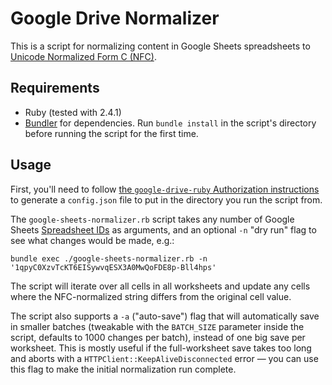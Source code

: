 # Google Drive Normalizer

This is a script for normalizing content in Google Sheets spreadsheets to [Unicode Normalized Form C (NFC)](https://en.wikipedia.org/wiki/Unicode_equivalence#Normal_forms).

## Requirements

 * Ruby (tested with 2.4.1)
 * [Bundler](https://bundler.io/) for dependencies. Run `bundle install` in the script's directory before running the script for the first time.

## Usage

First, you'll need to follow [the `google-drive-ruby` Authorization instructions](https://github.com/gimite/google-drive-ruby/blob/master/doc/authorization.md#on-behalf-of-you-command-line-authorization) to generate a `config.json` file to put in the directory you run the script from.

The `google-sheets-normalizer.rb` script takes any number of Google Sheets [Spreadsheet IDs](https://developers.google.com/sheets/api/guides/concepts#spreadsheet_id) as arguments, and an optional `-n` "dry run" flag to see what changes would be made, e.g.:

    bundle exec ./google-sheets-normalizer.rb -n '1qpyC0XzvTcKT6EISywvqESX3A0MwQoFDE8p-Bll4hps'

The script will iterate over all cells in all worksheets and update any cells where the NFC-normalized string differs from the original cell value.

The script also supports a `-a` ("auto-save") flag that will automatically save in smaller batches (tweakable with the `BATCH_SIZE` parameter inside the script, defaults to 1000 changes per batch), instead of one big save per worksheet. This is mostly useful if the full-worksheet save takes too long and aborts with a `HTTPClient::KeepAliveDisconnected` error — you can use this flag to make the initial normalization run complete.

